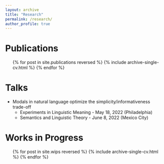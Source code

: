 ```yaml
---
layout: archive
title: "Research"
permalink: /research/
author_profile: true
---
```


Publications
======

<ul>{% for post in site.publications reversed %}
{% include archive-single-cv.html %}
{% endfor %}</ul>
  
Talks
======

* Modals in natural language optimize the simplicity/informativeness trade-off
  * Experiments in Linguistic Meaning -  May 18, 2022 (Philadelphia)
  * Semantics and Linguistic Theory - June 8, 2022 (Mexico City)

Works in Progress
======

<ul>{% for post in site.wips reversed %}
    {% include archive-single-cv.html %}
{% endfor %}</ul>
